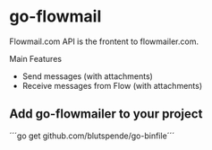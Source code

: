 # go-flowmail
Flowmail.com API is the frontent to flowmailer.com.

Main Features 
  - Send messages (with attachments)
  - Receive messages from Flow (with attachments) 

## Add go-flowmailer to your project
´´´go get github.com/blutspende/go-binfile´´´